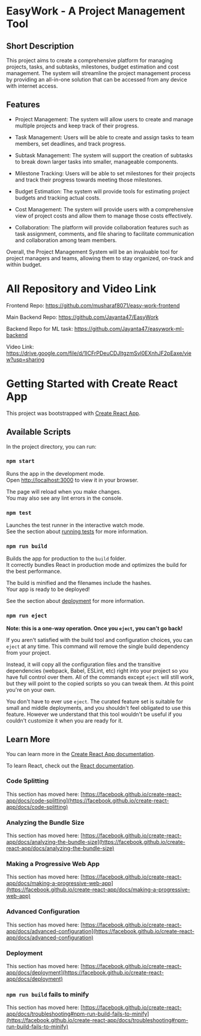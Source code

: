 # EasyWork - A Project Management Tool
## Short Description
This project aims to create a comprehensive platform for managing projects, tasks, and subtasks, milestones, budget estimation and cost management. The system will streamline the project management process by providing an all-in-one solution that can be accessed from any device with internet access.

## Features

* Project Management: The system will allow users to create and manage multiple projects and keep track of their progress.

* Task Management: Users will be able to create and assign tasks to team members, set deadlines, and track progress.

* Subtask Management: The system will support the creation of subtasks to break down larger tasks into smaller, manageable components.

* Milestone Tracking: Users will be able to set milestones for their projects and track their progress towards meeting those milestones.

* Budget Estimation: The system will provide tools for estimating project budgets and tracking actual costs.

* Cost Management: The system will provide users with a comprehensive view of project costs and allow them to manage those costs effectively.

* Collaboration: The platform will provide collaboration features such as task assignment, comments, and file sharing to facilitate communication and collaboration among team members.

Overall, the Project Management System will be an invaluable tool for project managers and teams, allowing them to stay organized, on-track and within budget.

# All Repository and Video Link
Frontend Repo: https://github.com/musharaf8071/easy-work-frontend

Main Backend Repo: https://github.com/Jayanta47/EasyWork

Backend Repo for ML task: https://github.com/Jayanta47/easywork-ml-backend

Video Link: https://drive.google.com/file/d/1ICFrPDeuCDJltgzmSvl0EXnhJF2pEaxe/view?usp=sharing

# Getting Started with Create React App

This project was bootstrapped with [Create React App](https://github.com/facebook/create-react-app).

## Available Scripts

In the project directory, you can run:

### `npm start`

Runs the app in the development mode.\
Open [http://localhost:3000](http://localhost:3000) to view it in your browser.

The page will reload when you make changes.\
You may also see any lint errors in the console.

### `npm test`

Launches the test runner in the interactive watch mode.\
See the section about [running tests](https://facebook.github.io/create-react-app/docs/running-tests) for more information.

### `npm run build`

Builds the app for production to the `build` folder.\
It correctly bundles React in production mode and optimizes the build for the best performance.

The build is minified and the filenames include the hashes.\
Your app is ready to be deployed!

See the section about [deployment](https://facebook.github.io/create-react-app/docs/deployment) for more information.

### `npm run eject`

**Note: this is a one-way operation. Once you `eject`, you can't go back!**

If you aren't satisfied with the build tool and configuration choices, you can `eject` at any time. This command will remove the single build dependency from your project.

Instead, it will copy all the configuration files and the transitive dependencies (webpack, Babel, ESLint, etc) right into your project so you have full control over them. All of the commands except `eject` will still work, but they will point to the copied scripts so you can tweak them. At this point you're on your own.

You don't have to ever use `eject`. The curated feature set is suitable for small and middle deployments, and you shouldn't feel obligated to use this feature. However we understand that this tool wouldn't be useful if you couldn't customize it when you are ready for it.

## Learn More

You can learn more in the [Create React App documentation](https://facebook.github.io/create-react-app/docs/getting-started).

To learn React, check out the [React documentation](https://reactjs.org/).

### Code Splitting

This section has moved here: [https://facebook.github.io/create-react-app/docs/code-splitting](https://facebook.github.io/create-react-app/docs/code-splitting)

### Analyzing the Bundle Size

This section has moved here: [https://facebook.github.io/create-react-app/docs/analyzing-the-bundle-size](https://facebook.github.io/create-react-app/docs/analyzing-the-bundle-size)

### Making a Progressive Web App

This section has moved here: [https://facebook.github.io/create-react-app/docs/making-a-progressive-web-app](https://facebook.github.io/create-react-app/docs/making-a-progressive-web-app)

### Advanced Configuration

This section has moved here: [https://facebook.github.io/create-react-app/docs/advanced-configuration](https://facebook.github.io/create-react-app/docs/advanced-configuration)

### Deployment

This section has moved here: [https://facebook.github.io/create-react-app/docs/deployment](https://facebook.github.io/create-react-app/docs/deployment)

### `npm run build` fails to minify

This section has moved here: [https://facebook.github.io/create-react-app/docs/troubleshooting#npm-run-build-fails-to-minify](https://facebook.github.io/create-react-app/docs/troubleshooting#npm-run-build-fails-to-minify)
